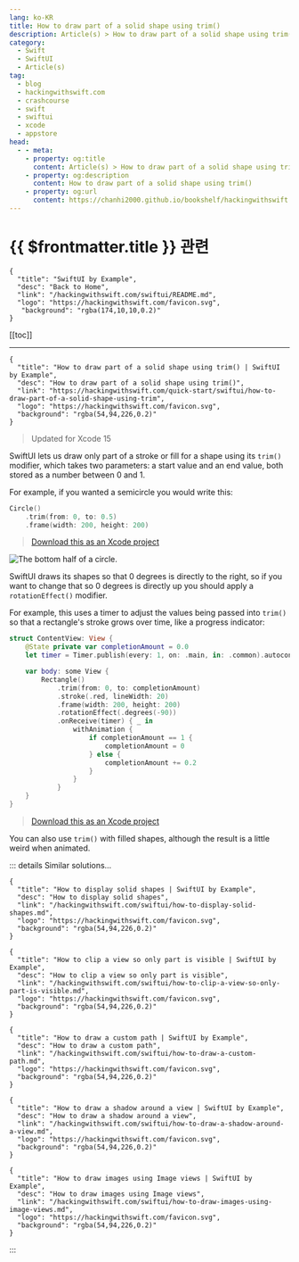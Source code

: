 ```yaml
---
lang: ko-KR
title: How to draw part of a solid shape using trim()
description: Article(s) > How to draw part of a solid shape using trim()
category:
  - Swift
  - SwiftUI
  - Article(s)
tag: 
  - blog
  - hackingwithswift.com
  - crashcourse
  - swift
  - swiftui
  - xcode
  - appstore
head:
  - - meta:
    - property: og:title
      content: Article(s) > How to draw part of a solid shape using trim()
    - property: og:description
      content: How to draw part of a solid shape using trim()
    - property: og:url
      content: https://chanhi2000.github.io/bookshelf/hackingwithswift.com/swiftui/how-to-draw-part-of-a-solid-shape-using-trim.html
---
```


# {{ $frontmatter.title }} 관련

```component VPCard
{
  "title": "SwiftUI by Example",
  "desc": "Back to Home",
  "link": "/hackingwithswift.com/swiftui/README.md",
  "logo": "https://hackingwithswift.com/favicon.svg",
   "background": "rgba(174,10,10,0.2)"
}
```

[[toc]]

---

```component VPCard
{
  "title": "How to draw part of a solid shape using trim() | SwiftUI by Example",
  "desc": "How to draw part of a solid shape using trim()",
  "link": "https://hackingwithswift.com/quick-start/swiftui/how-to-draw-part-of-a-solid-shape-using-trim",
  "logo": "https://hackingwithswift.com/favicon.svg",
  "background": "rgba(54,94,226,0.2)"
}
```

> Updated for Xcode 15

SwiftUI lets us draw only part of a stroke or fill for a shape using its `trim()` modifier, which takes two parameters: a start value and an end value, both stored as a number between 0 and 1.

For example, if you wanted a semicircle you would write this:

```swift
Circle()
    .trim(from: 0, to: 0.5)
    .frame(width: 200, height: 200)
```

> [<VPIcon icon="fas fa-file-zipper"/>Download this as an Xcode project](https://hackingwithswift.com/files/projects/swiftui/how-to-draw-part-of-a-solid-shape-using-trim-1.zip)

![The bottom half of a circle.](https://hackingwithswift.com/img/books/quick-start/swiftui/how-to-draw-part-of-a-solid-shape-using-trim-1~dark.png)

SwiftUI draws its shapes so that 0 degrees is directly to the right, so if you want to change that so 0 degrees is directly up you should apply a `rotationEffect()` modifier.

For example, this uses a timer to adjust the values being passed into `trim()` so that a rectangle's stroke grows over time, like a progress indicator:

```swift
struct ContentView: View {
    @State private var completionAmount = 0.0
    let timer = Timer.publish(every: 1, on: .main, in: .common).autoconnect()

    var body: some View {
        Rectangle()
            .trim(from: 0, to: completionAmount)
            .stroke(.red, lineWidth: 20)
            .frame(width: 200, height: 200)
            .rotationEffect(.degrees(-90))
            .onReceive(timer) { _ in
                withAnimation {
                    if completionAmount == 1 { 
                        completionAmount = 0
                    } else {
                        completionAmount += 0.2
                    }
                }
            }
    }
}
```

> [<VPIcon icon="fas fa-file-zipper"/>Download this as an Xcode project](https://hackingwithswift.com/files/projects/swiftui/how-to-draw-part-of-a-solid-shape-using-trim-2.zip)

<VidStack src="https://hackingwithswift.com/img/books/quick-start/swiftui/how-to-draw-part-of-a-solid-shape-using-trim-2~dark.mp4" />

You can also use `trim()` with filled shapes, although the result is a little weird when animated.

::: details Similar solutions…

```component VPCard
{
  "title": "How to display solid shapes | SwiftUI by Example",
  "desc": "How to display solid shapes",
  "link": "/hackingwithswift.com/swiftui/how-to-display-solid-shapes.md",
  "logo": "https://hackingwithswift.com/favicon.svg",
  "background": "rgba(54,94,226,0.2)"
}
```

```component VPCard
{
  "title": "How to clip a view so only part is visible | SwiftUI by Example",
  "desc": "How to clip a view so only part is visible",
  "link": "/hackingwithswift.com/swiftui/how-to-clip-a-view-so-only-part-is-visible.md",
  "logo": "https://hackingwithswift.com/favicon.svg",
  "background": "rgba(54,94,226,0.2)"
}
```

```component VPCard
{
  "title": "How to draw a custom path | SwiftUI by Example",
  "desc": "How to draw a custom path",
  "link": "/hackingwithswift.com/swiftui/how-to-draw-a-custom-path.md",
  "logo": "https://hackingwithswift.com/favicon.svg",
  "background": "rgba(54,94,226,0.2)"
}
```

```component VPCard
{
  "title": "How to draw a shadow around a view | SwiftUI by Example",
  "desc": "How to draw a shadow around a view",
  "link": "/hackingwithswift.com/swiftui/how-to-draw-a-shadow-around-a-view.md",
  "logo": "https://hackingwithswift.com/favicon.svg",
  "background": "rgba(54,94,226,0.2)"
}
```

```component VPCard
{
  "title": "How to draw images using Image views | SwiftUI by Example",
  "desc": "How to draw images using Image views",
  "link": "/hackingwithswift.com/swiftui/how-to-draw-images-using-image-views.md",
  "logo": "https://hackingwithswift.com/favicon.svg",
  "background": "rgba(54,94,226,0.2)"
}
```

:::

